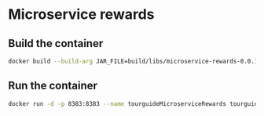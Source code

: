 # Microservice rewards

## Build the container

```bash
docker build --build-arg JAR_FILE=build/libs/microservice-rewards-0.0.1-SNAPSHOT.jar -t tourguide/microservice-rewards .
```

## Run the container

```bash
docker run -d -p 8383:8383 --name tourguideMicroserviceRewards tourguide/microservice-rewards
```